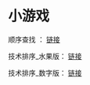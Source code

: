 # 小游戏


顺序查找      ： [链接](https://ayuki1024.github.io/edu_game/shunxuchazhao/)

技术排序_水果版： [链接](https://ayuki1024.github.io/edu_game/cntSortFruit/)

技术排序_数字版： [链接](https://ayuki1024.github.io/edu_game/cntSortNumber/)
